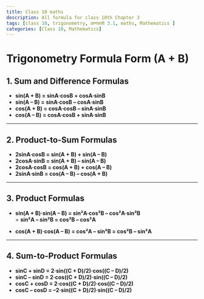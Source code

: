 ```yaml
---
title: Class 10 maths
description: All formula for class 10th Chapter 3
tags: [class 10, trigonometry, प्रश्नावली 3.1, maths, Mathematics ]
categories: [Class 10, Mathematics]
---
```

# Trigonometry Formula Form (A + B)

## 1. Sum and Difference Formulas
- **sin(A + B) = sinA·cosB + cosA·sinB**
- **sin(A – B) = sinA·cosB – cosA·sinB**
- **cos(A + B) = cosA·cosB – sinA·sinB**
- **cos(A – B) = cosA·cosB + sinA·sinB**

---

## 2. Product-to-Sum Formulas
- **2sinA·cosB = sin(A + B) + sin(A – B)**
- **2cosA·sinB = sin(A + B) – sin(A – B)**
- **2cosA·cosB = cos(A + B) + cos(A – B)**
- **2sinA·sinB = cos(A – B) – cos(A + B)**

---

## 3. Product Formulas
- **sin(A + B)·sin(A – B) = sin²A·cos²B – cos²A·sin²B**  
  = **sin²A – sin²B = cos²B – cos²A**

- **cos(A + B)·cos(A – B) = cos²A – sin²B = cos²B – sin²A**

---

## 4. Sum-to-Product Formulas
- **sinC + sinD = 2·sin((C + D)/2)·cos((C – D)/2)**
- **sinC – sinD = 2·cos((C + D)/2)·sin((C – D)/2)**
- **cosC + cosD = 2·cos((C + D)/2)·cos((C – D)/2)**
- **cosC – cosD = –2·sin((C + D)/2)·sin((C – D)/2)**
